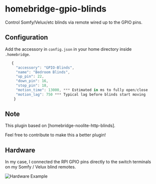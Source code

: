 # homebridge-gpio-blinds

Control Somfy/Velux/etc blinds via remote wired up to the GPIO pins.

## Configuration

Add the accessory in `config.json` in your home directory inside `.homebridge`.

```js
   {
     "accessory": "GPIO-Blinds",
     "name": "Bedroom Blinds",
     "up_pin": 22,
     "down_pin": 16,
     "stop_pin": 18,
     "motion_time": 13000, *** Estimated in ms to fully open/close
     "motion_lag": 750 *** Typical lag before blinds start moving
    }
```

## Note
This plugin based on [homebridge-noolite-http-blinds].

Feel free to contribute to make this a better plugin!

## Hardware

In my case, I connected the RPI GPIO pins directly to the switch terminals on my Somfy / Velux blind remotes.

![Hardware Example](https://dl.dropboxusercontent.com/u/2190056/IMG_1415.jpg)
